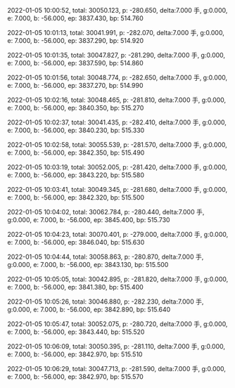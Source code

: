 2022-01-05 10:00:52, total: 30050.123, p: -280.650, delta:7.000 手, g:0.000, e: 7.000, b: -56.000, ep: 3837.430, bp: 514.760

2022-01-05 10:01:13, total: 30041.991, p: -282.070, delta:7.000 手, g:0.000, e: 7.000, b: -56.000, ep: 3837.290, bp: 514.920

2022-01-05 10:01:35, total: 30047.827, p: -281.290, delta:7.000 手, g:0.000, e: 7.000, b: -56.000, ep: 3837.590, bp: 514.860

2022-01-05 10:01:56, total: 30048.774, p: -282.650, delta:7.000 手, g:0.000, e: 7.000, b: -56.000, ep: 3837.270, bp: 514.990

2022-01-05 10:02:16, total: 30048.465, p: -281.810, delta:7.000 手, g:0.000, e: 7.000, b: -56.000, ep: 3840.350, bp: 515.270

2022-01-05 10:02:37, total: 30041.435, p: -282.410, delta:7.000 手, g:0.000, e: 7.000, b: -56.000, ep: 3840.230, bp: 515.330

2022-01-05 10:02:58, total: 30055.539, p: -281.570, delta:7.000 手, g:0.000, e: 7.000, b: -56.000, ep: 3842.350, bp: 515.490

2022-01-05 10:03:19, total: 30052.005, p: -281.420, delta:7.000 手, g:0.000, e: 7.000, b: -56.000, ep: 3843.220, bp: 515.580

2022-01-05 10:03:41, total: 30049.345, p: -281.680, delta:7.000 手, g:0.000, e: 7.000, b: -56.000, ep: 3842.320, bp: 515.500

2022-01-05 10:04:02, total: 30062.784, p: -280.440, delta:7.000 手, g:0.000, e: 7.000, b: -56.000, ep: 3845.400, bp: 515.730

2022-01-05 10:04:23, total: 30070.401, p: -279.000, delta:7.000 手, g:0.000, e: 7.000, b: -56.000, ep: 3846.040, bp: 515.630

2022-01-05 10:04:44, total: 30058.863, p: -280.870, delta:7.000 手, g:0.000, e: 7.000, b: -56.000, ep: 3843.130, bp: 515.500

2022-01-05 10:05:05, total: 30042.895, p: -281.820, delta:7.000 手, g:0.000, e: 7.000, b: -56.000, ep: 3841.380, bp: 515.400

2022-01-05 10:05:26, total: 30046.880, p: -282.230, delta:7.000 手, g:0.000, e: 7.000, b: -56.000, ep: 3842.890, bp: 515.640

2022-01-05 10:05:47, total: 30052.075, p: -280.720, delta:7.000 手, g:0.000, e: 7.000, b: -56.000, ep: 3843.440, bp: 515.520

2022-01-05 10:06:09, total: 30050.395, p: -281.110, delta:7.000 手, g:0.000, e: 7.000, b: -56.000, ep: 3842.970, bp: 515.510

2022-01-05 10:06:29, total: 30047.713, p: -281.590, delta:7.000 手, g:0.000, e: 7.000, b: -56.000, ep: 3842.970, bp: 515.570